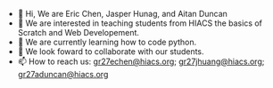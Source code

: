 - 👋 Hi, We are Eric Chen, Jasper Hunag, and Aitan Duncan
- 👀 We are interested in teaching students from HIACS the basics of Scratch and Web Developement.
- 🌱 We are currently learning how to code python.
- 💞️ We look foward to collaborate with our students.
- 📫 How to reach us: gr27echen@hiacs.org; gr27jhuang@hiacs.org; gr27aduncan@hiacs.org
